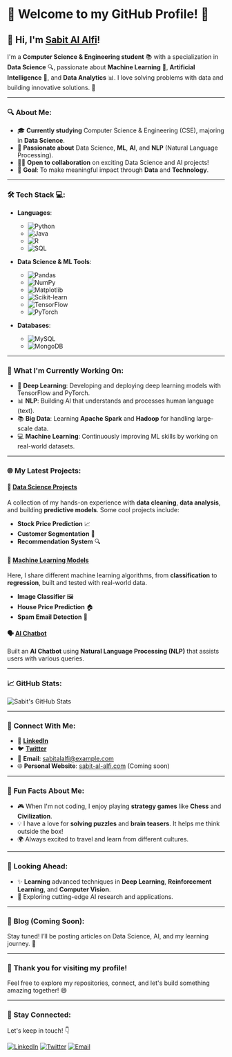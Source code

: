 # 🌟 **Welcome to my GitHub Profile!** 🌟

## 👋 **Hi, I'm [Sabit Al Alfi](https://github.com/eganstark)**! 

I'm a **Computer Science & Engineering student** 📚 with a specialization in **Data Science** 🔍, passionate about **Machine Learning** 🤖, **Artificial Intelligence** 🤖, and **Data Analytics** 📊. I love solving problems with data and building innovative solutions. 🚀

---

### 🔍 **About Me**:
- 🎓 **Currently studying** Computer Science & Engineering (CSE), majoring in **Data Science**.
- 🌱 **Passionate about** Data Science, **ML**, **AI**, and **NLP** (Natural Language Processing).
- 👨‍💻 **Open to collaboration** on exciting Data Science and AI projects!
- 🎯 **Goal**: To make meaningful impact through **Data** and **Technology**.

---

### 🛠️ **Tech Stack** 💻:

- **Languages**:  
  - ![Python](https://img.shields.io/badge/-Python-3776AB?style=flat&logo=python&logoColor=white)
  - ![Java](https://img.shields.io/badge/-Java-007396?style=flat&logo=java&logoColor=white)
  - ![R](https://img.shields.io/badge/-R-276DC3?style=flat&logo=r&logoColor=white)
  - ![SQL](https://img.shields.io/badge/-SQL-003B57?style=flat&logo=postgresql&logoColor=white)

- **Data Science & ML Tools**:  
  - ![Pandas](https://img.shields.io/badge/-Pandas-150458?style=flat&logo=pandas&logoColor=white)
  - ![NumPy](https://img.shields.io/badge/-NumPy-013243?style=flat&logo=numpy&logoColor=white)
  - ![Matplotlib](https://img.shields.io/badge/-Matplotlib-003B57?style=flat&logo=matplotlib&logoColor=white)
  - ![Scikit-learn](https://img.shields.io/badge/-Scikit--learn-F7931E?style=flat&logo=scikit-learn&logoColor=white)
  - ![TensorFlow](https://img.shields.io/badge/-TensorFlow-FF6F00?style=flat&logo=tensorflow&logoColor=white)
  - ![PyTorch](https://img.shields.io/badge/-PyTorch-EE4C2C?style=flat&logo=pytorch&logoColor=white)

- **Databases**:  
  - ![MySQL](https://img.shields.io/badge/-MySQL-4479A1?style=flat&logo=mysql&logoColor=white)
  - ![MongoDB](https://img.shields.io/badge/-MongoDB-47A248?style=flat&logo=mongodb&logoColor=white)

---

### 🚀 **What I'm Currently Working On**:

- 🧠 **Deep Learning**: Developing and deploying deep learning models with TensorFlow and PyTorch.
- 📊 **NLP**: Building AI that understands and processes human language (text).
- 📚 **Big Data**: Learning **Apache Spark** and **Hadoop** for handling large-scale data.
- 💻 **Machine Learning**: Continuously improving ML skills by working on real-world datasets.

---

### 🌐 **My Latest Projects**:

#### 🚀 **[Data Science Projects](https://github.com/sabit-al-alfi/Data-Science-Projects)**  
A collection of my hands-on experience with **data cleaning**, **data analysis**, and building **predictive models**. Some cool projects include:

- **Stock Price Prediction** 📈
- **Customer Segmentation** 🛒
- **Recommendation System** 🔍

#### 🤖 **[Machine Learning Models](https://github.com/sabit-al-alfi/Machine-Learning-Models)**  
Here, I share different machine learning algorithms, from **classification** to **regression**, built and tested with real-world data.

- **Image Classifier** 🖼️
- **House Price Prediction** 🏠
- **Spam Email Detection** 📧

#### 🗣️ **[AI Chatbot](https://github.com/sabit-al-alfi/AI-Chatbot)**  
Built an **AI Chatbot** using **Natural Language Processing (NLP)** that assists users with various queries.

---

### 📈 **GitHub Stats**:

![Sabit's GitHub Stats](https://github-readme-stats.vercel.app/api?username=sabit-al-alfi&show_icons=true&count_private=true&hide=prs&theme=highcontrast)

---

### 🤝 **Connect With Me**:

- 💼 **[LinkedIn](https://www.linkedin.com/in/sabit-al-alfi)**  
- 🐦 **[Twitter](https://twitter.com/SabitAlAlfi)**  
- 📧 **Email**: sabitalalfi@example.com  
- 🌐 **Personal Website**: [sabit-al-alfi.com](https://sabit-al-alfi.com) (Coming soon)

---

### 🌟 **Fun Facts About Me**:

- 🎮 When I'm not coding, I enjoy playing **strategy games** like **Chess** and **Civilization**.
- 💡 I have a love for **solving puzzles** and **brain teasers**. It helps me think outside the box!
- 🌍 Always excited to travel and learn from different cultures.

---

### 🔮 **Looking Ahead**:
- ✨ **Learning** advanced techniques in **Deep Learning**, **Reinforcement Learning**, and **Computer Vision**.
- 🚀 Exploring cutting-edge AI research and applications.

---

### 📝 **Blog (Coming Soon)**:

Stay tuned! I’ll be posting articles on Data Science, AI, and my learning journey. 📝

---

### 💬 **Thank you for visiting my profile!**  
Feel free to explore my repositories, connect, and let's build something amazing together! 😄

---

### 📍 **Stay Connected:**

Let's keep in touch! 👇

[![LinkedIn](https://img.shields.io/badge/LinkedIn-%230077B5.svg?style=flat&logo=linkedin&logoColor=white)](https://www.linkedin.com/in/sabit-al-alfi) 
[![Twitter](https://img.shields.io/badge/Twitter-%231DA1F2.svg?style=flat&logo=twitter&logoColor=white)](https://twitter.com/SabitAlAlfi) 
[![Email](https://img.shields.io/badge/Email-%23D44638.svg?style=flat&logo=gmail&logoColor=white)](mailto:sabitalalfi@example.com)
